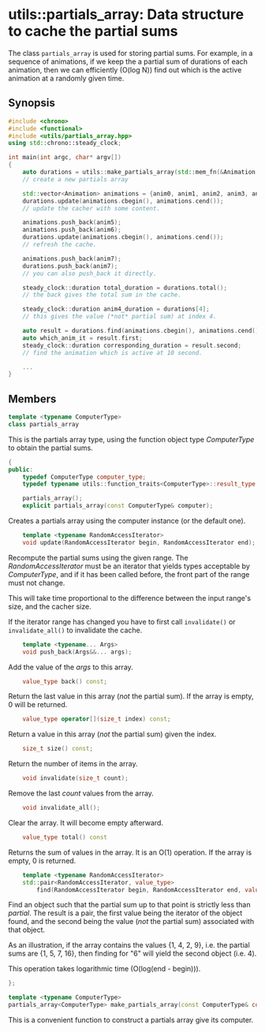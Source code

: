 utils::partials_array: Data structure to cache the partial sums
===============================================================

The class ``partials_array`` is used for storing partial sums. For example, in a
sequence of animations, if we keep the a partial sum of durations of each
animation, then we can efficiently (O(log N)) find out which is the active
animation at a randomly given time.

Synopsis
--------

```c++
#include <chrono>
#include <functional>
#include <utils/partials_array.hpp>
using std::chrono::steady_clock;

int main(int argc, char* argv[])
{
    auto durations = utils::make_partials_array(std::mem_fn(&Animation::duration));
    // create a new partials array

    std::vector<Animation> animations = {anim0, anim1, anim2, anim3, anim4};
    durations.update(animations.cbegin(), animations.cend());
    // update the cacher with some content.

    animations.push_back(anim5);
    animations.push_back(anim6);
    durations.update(animations.cbegin(), animations.cend());
    // refresh the cache.

    animations.push_back(anim7);
    durations.push_back(anim7);
    // you can also push_back it directly.

    steady_clock::duration total_duration = durations.total();
    // the back gives the total sum in the cache.

    steady_clock::duration anim4_duration = durations[4];
    // this gives the value (*not* partial sum) at index 4.

    auto result = durations.find(animations.cbegin(), animations.cend(), std::chrono::seconds(10));
    auto which_anim_it = result.first;
    steady_clock::duration corresponding_duration = result.second;
    // find the animation which is active at 10 second.

    ...
}
```

Members
-------

```c++
template <typename ComputerType>
class partials_array
```

This is the partials array type, using the function object type *ComputerType*
to obtain the partial sums.

```c++
{
public:
    typedef ComputerType computer_type;
    typedef typename utils::function_traits<ComputerType>::result_type value_type;

    partials_array();
    explicit partials_array(const ComputerType& computer);
```

Creates a partials array using the computer instance (or the default one).

```c++
    template <typename RandomAccessIterator>
    void update(RandomAccessIterator begin, RandomAccessIterator end);
```

Recompute the partial sums using the given range. The *RandomAccessIterator*
must be an iterator that yields types acceptable by *ComputerType*, and if it
has been called before, the front part of the range must not change.

This will take time proportional to the difference between the input range's
size, and the cacher size.

If the iterator range has changed you have to first call ``invalidate()`` or
``invalidate_all()`` to invalidate the cache.

```c++
    template <typename... Args>
    void push_back(Args&&... args);
```

Add the value of the *args* to this array.

```c++
    value_type back() const;
```

Return the last value in this array (*not* the partial sum). If the array is
empty, 0 will be returned.

```c++
    value_type operator[](size_t index) const;
```

Return a value in this array (*not* the partial sum) given the index.

```c++
    size_t size() const;
```

Return the number of items in the array.

```c++
    void invalidate(size_t count);
```

Remove the last *count* values from the array.

```c++
    void invalidate_all();
```

Clear the array. It will become empty afterward.

```c++
    value_type total() const
```

Returns the sum of values in the array. It is an O(1) operation. If the array is
empty, 0 is returned.

```c++
    template <typename RandomAccessIterator>
    std::pair<RandomAccessIterator, value_type>
        find(RandomAccessIterator begin, RandomAccessIterator end, value_type partial);
```

Find an object such that the partial sum up to that point is strictly less than
*partial*. The result is a pair, the first value being the iterator of the
object found, and the second being the value (*not* the partial sum) associated
with that object.

As an illustration, if the array contains the values {1, 4, 2, 9}, i.e. the
partial sums are {1, 5, 7, 16}, then finding for "6" will yield the second
object (i.e. 4).

This operation takes logarithmic time (O(log(end - begin))).

```c++
};

template <typename ComputerType>
partials_array<ComputerType> make_partials_array(const ComputerType& computer_type);
```

This is a convenient function to construct a partials array give its computer.


